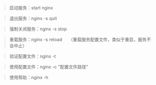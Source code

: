 >启动服务：start nginx

>退出服务：nginx -s quit

>强制关闭服务：nginx -s stop

>重载服务：nginx -s reload　　（重载服务配置文件，类似于重启，服务不会中止）

>验证配置文件：nginx -t

>使用配置文件：nginx -c "配置文件路径"

>使用帮助：nginx -h